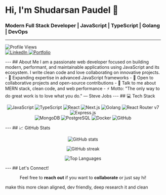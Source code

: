 <!-- Banner -->
# Hi, I'm Shudarsan Paudel 👋  
### Modern Full Stack Developer | JavaScript | TypeScript | Golang | DevOps
---
<p align="center">
  <div>
      <img src="https://komarev.com/ghpvc/?username=smokeyshawn18&style=flat-square" alt="Profile Views" />
  </div>
  <a href="https://www.linkedin.com/in/shudarsan-paudel-8bb84a28a/" target="_blank">
    <img src="https://img.shields.io/badge/LinkedIn-0A66C2?style=for-the-badge&logo=linkedin&logoColor=white" alt="LinkedIn" />
  </a>
  <a href="https://shudarsanpaudel.com.np/" target="_blank">
    <img src="https://img.shields.io/badge/Portfolio-000000?style=for-the-badge&logo=react&logoColor=white" alt="Portfolio" />
  </a>

</p>
---
## About Me  
I am a passionate web developer focused on building modern, performant, and maintainable applications using JavaScript and its ecosystem. I write clean code and love collaborating on innovative projects.
- 🔭 Expanding expertise in advanced JavaScript frameworks  
- 👯 Open to collaborative projects and open-source contributions  
- 💬 Talk to me about MERN stack, clean code, and web performance  
- ⚡ Motto: "The only way to do great work is to love what you do." — Steve Jobs  
---
## 💻 Tech Stack  
<p align="center">
  <img alt="JavaScript" src="https://img.shields.io/badge/JavaScript-F7DF1E?style=for-the-badge&logo=javascript&logoColor=black"/>
  <img alt="TypeScript" src="https://img.shields.io/badge/TypeScript-007ACC?style=for-the-badge&logo=typescript&logoColor=white"/>
  <img alt="React" src="https://img.shields.io/badge/React-20232A?style=for-the-badge&logo=react&logoColor=61DAFB"/>
  <img alt="Next.js" src="https://img.shields.io/badge/Next.js-000000?style=for-the-badge&logo=next.js&logoColor=white"/>
  <img alt="Golang" src="https://img.shields.io/badge/go-%2300ADD8.svg?style=for-the-badge&logo=go&logoColor=white"/>
  <img alt="React Router v7" src="https://img.shields.io/badge/React_Router-v7-CA4245?style=for-the-badge&logo=react-router&logoColor=white"/>
  <img alt="Express.js" src="https://img.shields.io/badge/express.js-%23404d59.svg?style=for-the-badge&logo=express&logoColor=white"/>
  <br />
  <img alt="MongoDB" src="https://img.shields.io/badge/MongoDB-47A248?style=for-the-badge&logo=mongodb&logoColor=white"/>
  <img alt="PostgreSQL" src="https://img.shields.io/badge/PostgreSQL-316192?style=for-the-badge&logo=postgresql&logoColor=white"/>
  <img alt="Docker" src="https://img.shields.io/badge/Docker-2496ED?style=for-the-badge&logo=docker&logoColor=white"/>
  <img alt="GitHub" src="https://img.shields.io/badge/GitHub-181717?style=for-the-badge&logo=github&logoColor=white"/>
</p>
---
## 📈 GitHub Stats  
<p align="center">
  <img src="https://github-readme-stats.vercel.app/api?username=smokeyshawn18&theme=dark&show_icons=true&count_private=true" alt="GitHub stats" />
</p>
<p align="center">
  <img src="https://github-readme-streak-stats.herokuapp.com/?user=smokeyshawn18&theme=dark" alt="GitHub streak" />
</p>
<p align="center">
  <img src="https://github-readme-stats.vercel.app/api/top-langs/?username=smokeyshawn18&theme=dark&layout=compact" alt="Top Languages" />
</p>
---
## Let's Connect!  
<p align="center">
  Feel free to <b>reach out</b> if you want to <b>collaborate</b> or just say hi!  
</p> make this more clean aligned, dev friendly, deep research it and clean
